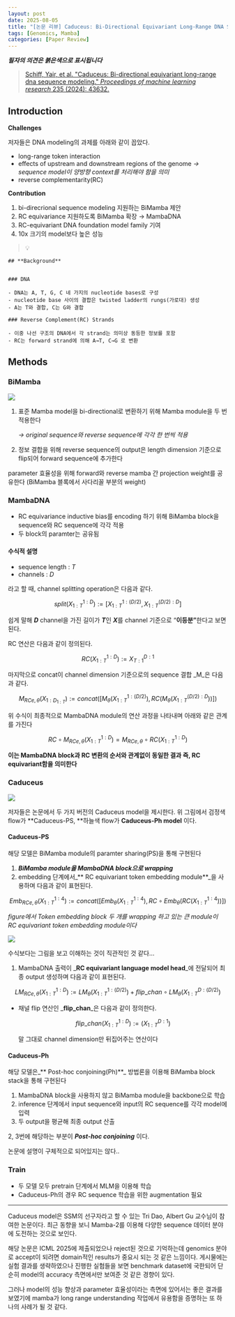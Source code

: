 ```yaml
---
layout: post
date: 2025-08-05
title: "[논문 리뷰] Caduceus: Bi-Directional Equivariant Long-Range DNA Sequence Modeling"
tags: [Genomics, Mamba]
categories: [Paper Review]
---
```


<span class="notion-red">_**필자의 의견은 붉은색으로 표시됩니다**_</span>


> [Schiff, Yair, et al. "Caduceus: Bi-directional equivariant long-range dna sequence modeling." ](https://pmc.ncbi.nlm.nih.gov/articles/PMC12189541/)[_Proceedings of machine learning research_](https://pmc.ncbi.nlm.nih.gov/articles/PMC12189541/)[ 235 (2024): 43632.](https://pmc.ncbi.nlm.nih.gov/articles/PMC12189541/)



## Introduction


**Challenges**


저자들은 DNA modeling의 과제를 아래와 같이 꼽았다.

- long-range token interaction
- effects of upstream and downstream regions of the genome 
_→ sequence model이 양방향 context를 처리해야 함을 의미_
- reverse complementarity(RC)

**Contribution**

1. bi-direcrional sequence modeling 지원하는 BiMamba 제안
1. RC equivariance 지원하도록 BiMamba 확장 → MambaDNA
1. RC-equivariant DNA foundation model family 기여
1. 10x 크기의 model보다 높은 성능

> 💡 


	## **Background**


	### DNA

	- DNA는 A, T, G, C 네 가지의 nucleotide bases로 구성
	- nucleotide base 사이의 결합은 twisted ladder의 rungs(가로대) 생성
	- A는 T와 결합, C는 G와 결합

	### Reverse Complement(RC) Strands

	- 이중 나선 구조의 DNA에서 각 strand는 의미상 동등한 정보를 포함
	- RC는 forward strand에 의해 A→T, C→G 로 변환


## Methods



### BiMamba


![](https://prod-files-secure.s3.us-west-2.amazonaws.com/542b861c-36a8-4051-84e5-8804b6728dba/2c247d59-7815-4980-99f0-8f0d21f445a7/image.png?X-Amz-Algorithm=AWS4-HMAC-SHA256&X-Amz-Content-Sha256=UNSIGNED-PAYLOAD&X-Amz-Credential=ASIAZI2LB466WVWWFEMH%2F20250922%2Fus-west-2%2Fs3%2Faws4_request&X-Amz-Date=20250922T110110Z&X-Amz-Expires=3600&X-Amz-Security-Token=IQoJb3JpZ2luX2VjEKP%2F%2F%2F%2F%2F%2F%2F%2F%2F%2FwEaCXVzLXdlc3QtMiJIMEYCIQDCmeeA2HTlCAR%2Bj8Muu09bqkQVw2BEpvoFCLGqKZhBXwIhALvoF5WHorN3Ve1tA5xtjz0NNgHxni1UfPLSKffSauLCKv8DCCwQABoMNjM3NDIzMTgzODA1IgzZOjtqrK4TNXK2g%2Fcq3APqMYVo6vRmPfZW8uS8fyQ4X9JxvlDBj%2B8upk9B3adxU9HZsWVI0Vf9Aj0PDhjkN8D47zgeotR6QGUIGFdwBMxv6Qvcpfk3jkVys58mGSQc5sj%2BPf%2B6iaJu1zK7hjiDyf342UTEH4Bc%2BarQaidsl9NjZF1FXjRD50zQydZZ8IwlDGdL96MKZAPSefGVWLMCu9lFADG8z0dl6kNXdqZi16uDLz8eoPEZZo%2F4PSnvsNHSI3RkppjcbxJ%2BxNN8td2WC%2BUv6Sxm4DX3TWWzj6QgjXsWQZfukO6A%2FUxJGN%2BXONNFGCtbGHSxMjCZpqS5yWjbmwJN6GZpKMA4hANVBSZLaUtZmADoWLbVNospC%2FwILKVZHH%2F%2BRQB1xT%2FQ6RSLaQFZcGhvSHWpl6lTz0I7%2FuFg97DjzZSoNiaZbwOMX88A1WWmWlwrETiu4odQ1afU92631myMhMEVSuJFbhTQcaio8Fa8ox59lAsDypIIa8vtKLqR%2FevUDF9IRF5HP0QSmkSbswurO0SBBtLLaQwK0RqlQPjAWK5FoNElSY5xZsnvd%2Be%2B9XPndDzjABPhjHX3AMtLTvLufzis48MMHhWGVPnjvIb13bHcKWKF7aCi33xRNBhxooIfLpdzJvQL2wc4njCh0cTGBjqkAQuHOJXgmkXk8mjMMRKWyNmz0cS0ZkTnMdleA7l3DGli%2Fa%2BW6qvkXY2USxo7BNWoIRAipe9cxoeiONDeS2%2FcB0ZDaHD1gDWai24M69mR3cxnnZlWwzvssPdkPKesxpnFURhTqROB011E8Nh2oHRJ0vvOy%2Fnsbzx3V%2FR7UhU780ZYnkIwTiA%2BD2PWoADbuQWuXCaajiq9%2BI9%2BPlu2Gy8QSUFuQRvc&X-Amz-Signature=d95d25fa0173545dec4796fdeea71e7a51d7a76f4e0f663d0dc4b8e50db09552&X-Amz-SignedHeaders=host&x-amz-checksum-mode=ENABLED&x-id=GetObject)

1. 표준 Mamba model을 bi-directional로 변환하기 위해 Mamba module을 두 번 적용한다

	_→ original sequence와 reverse sequence에 각각 한 번씩 적용_

1. 정보 결합을 위해 reverse sequence의 output은 length dimension 기준으로 flip되어 forward sequence에 추가한다

parameter 효율성을 위해 forward와 reverse mamba 간 projection weight를 공유한다 (BiMamba 블록에서 사다리꼴 부분의 weight)



### MambaDNA

- RC equivariance inductive bias를 encoding 하기 위해 BiMamba block을 sequence와 RC sequence에 각각 적용
- 두 block의 paramter는 공유됨


#### 수식적 설명

- sequence length : _T_
- channels : _D_

라고 할 때,  channel splitting operation은 다음과 같다.


$$
split(X^{1:D}_{1:T}):=[X^{1:(D/2)}_{1:T},X^{(D/2):D}_{1:T}]
$$


<span class="notion-red">쉽게 말해 </span><span class="notion-red">_**D**_</span><span class="notion-red"> channel을 가진 길이가 </span><span class="notion-red">_**T**_</span><span class="notion-red">인 </span><span class="notion-red">_**X**_</span><span class="notion-red">를 channel 기준으로 “</span><span class="notion-red">**이등분”**</span><span class="notion-red">한다고 보면 된다.</span>


RC 연산은 다음과 같이 정의된다.


$$
RC(X^{1:D}_{1:T}):=X^{D:1}_{T:1}
$$


마지막으로 concat이 channel dimension 기준으로의 sequence 결합 _M_은 다음과 같다.


$$
M_{RCe,\theta}(X_{1:D_{1:T}}):=concat([M_{\theta}(X^{1:(D/2)}_{1:T}),RC(M_{\theta}(X^{(D/2):D}_{1:T}))])
$$


위 수식이 최종적으로 MambaDNA module의 연산 과정을 나타내며 아래와 같은 관계를 가진다


$$
RC\circ M_{RCe,\theta}(X^{1:D}_{1:T}) = M_{RCe,\theta} \circ RC(X^{1:D}_{1:T})
$$


**이는 MambaDNA block과 RC 변환의 순서와 관계없이 동일한 결과 즉, RC equivariant함을 의미한다**



### Caduceus


![](https://prod-files-secure.s3.us-west-2.amazonaws.com/542b861c-36a8-4051-84e5-8804b6728dba/f94a60d7-8145-473b-aef9-7c68d3ec604a/image.png?X-Amz-Algorithm=AWS4-HMAC-SHA256&X-Amz-Content-Sha256=UNSIGNED-PAYLOAD&X-Amz-Credential=ASIAZI2LB466WVWWFEMH%2F20250922%2Fus-west-2%2Fs3%2Faws4_request&X-Amz-Date=20250922T110110Z&X-Amz-Expires=3600&X-Amz-Security-Token=IQoJb3JpZ2luX2VjEKP%2F%2F%2F%2F%2F%2F%2F%2F%2F%2FwEaCXVzLXdlc3QtMiJIMEYCIQDCmeeA2HTlCAR%2Bj8Muu09bqkQVw2BEpvoFCLGqKZhBXwIhALvoF5WHorN3Ve1tA5xtjz0NNgHxni1UfPLSKffSauLCKv8DCCwQABoMNjM3NDIzMTgzODA1IgzZOjtqrK4TNXK2g%2Fcq3APqMYVo6vRmPfZW8uS8fyQ4X9JxvlDBj%2B8upk9B3adxU9HZsWVI0Vf9Aj0PDhjkN8D47zgeotR6QGUIGFdwBMxv6Qvcpfk3jkVys58mGSQc5sj%2BPf%2B6iaJu1zK7hjiDyf342UTEH4Bc%2BarQaidsl9NjZF1FXjRD50zQydZZ8IwlDGdL96MKZAPSefGVWLMCu9lFADG8z0dl6kNXdqZi16uDLz8eoPEZZo%2F4PSnvsNHSI3RkppjcbxJ%2BxNN8td2WC%2BUv6Sxm4DX3TWWzj6QgjXsWQZfukO6A%2FUxJGN%2BXONNFGCtbGHSxMjCZpqS5yWjbmwJN6GZpKMA4hANVBSZLaUtZmADoWLbVNospC%2FwILKVZHH%2F%2BRQB1xT%2FQ6RSLaQFZcGhvSHWpl6lTz0I7%2FuFg97DjzZSoNiaZbwOMX88A1WWmWlwrETiu4odQ1afU92631myMhMEVSuJFbhTQcaio8Fa8ox59lAsDypIIa8vtKLqR%2FevUDF9IRF5HP0QSmkSbswurO0SBBtLLaQwK0RqlQPjAWK5FoNElSY5xZsnvd%2Be%2B9XPndDzjABPhjHX3AMtLTvLufzis48MMHhWGVPnjvIb13bHcKWKF7aCi33xRNBhxooIfLpdzJvQL2wc4njCh0cTGBjqkAQuHOJXgmkXk8mjMMRKWyNmz0cS0ZkTnMdleA7l3DGli%2Fa%2BW6qvkXY2USxo7BNWoIRAipe9cxoeiONDeS2%2FcB0ZDaHD1gDWai24M69mR3cxnnZlWwzvssPdkPKesxpnFURhTqROB011E8Nh2oHRJ0vvOy%2Fnsbzx3V%2FR7UhU780ZYnkIwTiA%2BD2PWoADbuQWuXCaajiq9%2BI9%2BPlu2Gy8QSUFuQRvc&X-Amz-Signature=df3988e2b20b0a12d33cf6bff8c090ee59f18e99d5dc2eaebc37b7e40d9754f3&X-Amz-SignedHeaders=host&x-amz-checksum-mode=ENABLED&x-id=GetObject)


저자들은 논문에서 두 가지 버전의 Caduceus model을 제시한다. 위 그림에서 검정색 flow가 **Caduceus-PS, **하늘색 flow가 **Caduceus-Ph model** 이다.



#### Caduceus-PS


해당 모델은 BiMamba module의 paramter sharing(PS)을 통해 구현된다

1. _**BiMamba module을 MambaDNA block으로 wrapping**_
1. embedding 단계에서_** RC equivariant token embedding module**_을 사용하며 다음과 같이 표현된다.

$$
Emb_{RCe,\theta}(X^{1:4}_{1:T}):=concat([Emb_{\theta}(X^{1:4}_{1:T}),RC \circ Emb_{\theta}(RC(X^{1:4}_{1:T}))])
$$


_figure에서 Token embedding block 두 개를 wrapping 하고 있는 큰 module이 RC equivariant token embedding module이다_


![](https://prod-files-secure.s3.us-west-2.amazonaws.com/542b861c-36a8-4051-84e5-8804b6728dba/b175e4da-71eb-4e91-8c23-a06dabe673c9/image.png?X-Amz-Algorithm=AWS4-HMAC-SHA256&X-Amz-Content-Sha256=UNSIGNED-PAYLOAD&X-Amz-Credential=ASIAZI2LB466WVWWFEMH%2F20250922%2Fus-west-2%2Fs3%2Faws4_request&X-Amz-Date=20250922T110110Z&X-Amz-Expires=3600&X-Amz-Security-Token=IQoJb3JpZ2luX2VjEKP%2F%2F%2F%2F%2F%2F%2F%2F%2F%2FwEaCXVzLXdlc3QtMiJIMEYCIQDCmeeA2HTlCAR%2Bj8Muu09bqkQVw2BEpvoFCLGqKZhBXwIhALvoF5WHorN3Ve1tA5xtjz0NNgHxni1UfPLSKffSauLCKv8DCCwQABoMNjM3NDIzMTgzODA1IgzZOjtqrK4TNXK2g%2Fcq3APqMYVo6vRmPfZW8uS8fyQ4X9JxvlDBj%2B8upk9B3adxU9HZsWVI0Vf9Aj0PDhjkN8D47zgeotR6QGUIGFdwBMxv6Qvcpfk3jkVys58mGSQc5sj%2BPf%2B6iaJu1zK7hjiDyf342UTEH4Bc%2BarQaidsl9NjZF1FXjRD50zQydZZ8IwlDGdL96MKZAPSefGVWLMCu9lFADG8z0dl6kNXdqZi16uDLz8eoPEZZo%2F4PSnvsNHSI3RkppjcbxJ%2BxNN8td2WC%2BUv6Sxm4DX3TWWzj6QgjXsWQZfukO6A%2FUxJGN%2BXONNFGCtbGHSxMjCZpqS5yWjbmwJN6GZpKMA4hANVBSZLaUtZmADoWLbVNospC%2FwILKVZHH%2F%2BRQB1xT%2FQ6RSLaQFZcGhvSHWpl6lTz0I7%2FuFg97DjzZSoNiaZbwOMX88A1WWmWlwrETiu4odQ1afU92631myMhMEVSuJFbhTQcaio8Fa8ox59lAsDypIIa8vtKLqR%2FevUDF9IRF5HP0QSmkSbswurO0SBBtLLaQwK0RqlQPjAWK5FoNElSY5xZsnvd%2Be%2B9XPndDzjABPhjHX3AMtLTvLufzis48MMHhWGVPnjvIb13bHcKWKF7aCi33xRNBhxooIfLpdzJvQL2wc4njCh0cTGBjqkAQuHOJXgmkXk8mjMMRKWyNmz0cS0ZkTnMdleA7l3DGli%2Fa%2BW6qvkXY2USxo7BNWoIRAipe9cxoeiONDeS2%2FcB0ZDaHD1gDWai24M69mR3cxnnZlWwzvssPdkPKesxpnFURhTqROB011E8Nh2oHRJ0vvOy%2Fnsbzx3V%2FR7UhU780ZYnkIwTiA%2BD2PWoADbuQWuXCaajiq9%2BI9%2BPlu2Gy8QSUFuQRvc&X-Amz-Signature=bb8d36d67e0db0ec9bdc2e98420f2835ef481d7bfcaf648a0a21dedffdd3ab83&X-Amz-SignedHeaders=host&x-amz-checksum-mode=ENABLED&x-id=GetObject)


<span class="notion-red">수식보다는 그림을 보고 이해하는 것이 직관적인 것 같다…</span>

1. MambaDNA 출력이 _**RC equivariant language model head**_에 전달되어 최종 output 생성하며 다음과 같이 표현된다.

$$
LM_{RCe,\theta}(X^{1:D}_{1:T}):= LM_{\theta}(X^{1:(D/2)}_{1:T})+flip\_chan\circ LM_{\theta}(X^{D:(D/2)}_{1:T})
$$

- 채널 flip 연산인 _**flip\_chan**_은 다음과 같이 정의한다.

	$$
	flip\_chan(X^{1:D}_{1:T}):=(X^{D:1}_{1:T})
	$$


	말 그대로 channel dimension만 뒤집어주는 연산이다



#### Caduceus-Ph


해당 모델은_** Post-hoc conjoining(Ph)**_ 방법론을 이용해 BiMamba block stack을 통해 구현된다

1. MambaDNA block을 사용하지 않고 BiMamba module을 backbone으로 학습
1. inference 단계에서 input sequence와 input의 RC sequence를 각각 model에 입력
1. 두 output을 평균해 최종 output 산출

2, 3번에 해당하는 부분이 _**Post-hoc conjoining**_ 이다.


<span class="notion-red">논문에 설명이 구체적으로 되어있지는 않다..</span>



### Train

- 두 모델 모두 pretrain 단계에서 MLM을 이용해 학습
- Caduceus-Ph의 경우 RC sequence 학습을 위한 augmentation 필요

---


<span class="notion-red">Caduceus model은 SSM의 선구자라고 할 수 있는 Tri Dao, Albert Gu 교수님이 참여한 논문이다. 최근 동향을 보니 Mamba-2를 이용해 다양한 sequence 데이터 분야에 도전하는 것으로 보인다.</span>


<span class="notion-red">해당 논문은 ICML 2025에 제출되었으나 reject된 것으로 기억하는데 genomics 분야로 accept이 되려면 domain적인 results가 중요시 되는 것 같은 느낌이다. 게시물에는 실험 결과를 생략하였으나 진행한 실험들을 보면 benchmark dataset에 국한되어 단순히 model의 accuracy 측면에서만 보여준 것 같은 경향이 있다.</span>


<span class="notion-red">그러나 model의 성능 향상과 parameter 효율성이라는 측면에 있어서는 좋은 결과를 보였기에 mamba가 long range understanding 작업에서 유용함을 증명하는 또 하나의 사례가 될 것 같다.</span>

